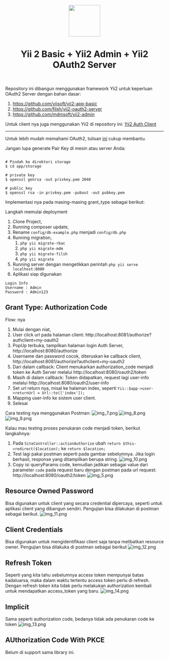 <p align="center">
    <a href="https://github.com/yiisoft" target="_blank">
        <img src="https://avatars0.githubusercontent.com/u/993323" height="100px">
    </a>
    <h1 align="center">Yii 2 Basic + Yii2 Admin + Yii2 OAuth2 Server</h1>
    <br>
</p>

Repository ini dibangun menggunakan framework Yii2 untuk keperluan OAuth2 Server dengan bahan dasar:

1. https://github.com/yiisoft/yii2-app-basic
2. https://github.com/filsh/yii2-oauth2-server
3. https://github.com/mdmsoft/yii2-admin

Untuk client nya juga menggunakan Yii2 di repository
ini: [Yii2 Auth Client](https://github.com/ahmadfadlydziljalal/yii2-oauth2-client)

<hr>

Untuk lebih mudah memahami OAuth2, tulisan [ini](https://rizkimufrizal.github.io/belajar-oauth2) cukup membantu.

Jangan lupa generate Pair Key di mesin atau server Anda:

```

# Pindah ke direktori storage
$ cd app/storage

# private key
$ openssl genrsa -out privkey.pem 2048

# public key
$ openssl rsa -in privkey.pem -pubout -out pubkey.pem
```

Implementasi nya pada masing-masing grant_type sebagai berikut:

<p>Langkah memulai deployment</p>

1. Clone Project,
2. Running composer update,
3. Rename `config/db-example.php` menjadi `config/db.php`
4. Running migration,
   1. `php yii migrate-rbac`
   2. `php yii migrate-mdm`
   3. `php yii migrate-filsh`
   4. `php yii migrate`
5. Running server dengan mengetikkan perintah `php yii serve localhost:8080`
6. Aplikasi siap digunakan

```
Login Info
Username : Admin
Password : Admin123
```

## Grant Type: Authorization Code

Flow: nya

1. Mulai dengan niat,
2. User click url pada halaman client: http://localhost:8081/authorize?authclient=my-oauth2
3. PopUp terbuka, tampilkan halaman login Auth Server, http://localhost:8080/authorize
4. Username dan password cocok, diteruskan ke callback client, http://localhost:8081/authorize?authclient=my-oauth2
5. Dari dalam callback: Client menukarkan authorization_code menjadi token ke Auth Server
   melalui http://localhost:8080/oauth2/token
6. Masih di dalam callback: Token didapatkan, request lagi user-info melalui http://localhost:8080/oauth2/user-info
7. Set url return nya, misal ke halaman index, seperti `Yii::$app->user->returnUrl = Url::to(['index']);`
8. Mapping user-info ke sistem user client.
9. Selesai

Cara testing nya menggunakan Postman:
![img_7.png](img_7.png)
![img_8.png](img_8.png)
![img_9.png](img_9.png)

Kalau mau testing proses penukaran code menjadi token, berikut langkahnya:

1. Pada `SiteController::actionAuthorize` ubah `return $this->redirect($location);` ke `return $location;`
2. Test lagi pakai postman seperti pada gambar sebelumnya. Jika login berhasil, response yang ditampilkan berupa string.
   ![img_10.png](img_10.png)
3. Copy isi queryParams code, kemudian jadikan sebagai value dari parameter `code` pada request baru dengan postman pada
   url request: http://localhost:8080/oauth2/token
   ![img_5.png](img_5.png)

## Resource Owned Password

Bisa digunakan untuk client yang secara credential dipercaya, seperti untuk aplikasi client yang dibangun sendiri.
Pengujian bisa dilakukan di postman sebagai berikut.
![img_11.png](img_11.png)

## Client Credentials

Bisa digunakan untuk mengidentifikasi client saja tanpa melibatkan resource owner. Pengujian bisa dilakuka di postman
sebagai berikut
![img_12.png](img_12.png)

## Refresh Token

Seperti yang kita tahu sebelumnya access token mempunyai batas kadaluarsa, maka dalam waktu tertentu access token perlu
di refresh. Dengan refresh token kita tidak perlu melakukan authorization kembali untuk mendapatkan access_token yang
baru.
![img_14.png](img_14.png)

## Implicit

Sama seperti authorization code, bedanya tidak ada penukaran code ke token
![img_13.png](img_13.png)

## AUthorization Code With PKCE

Belum di support sama library ini.
